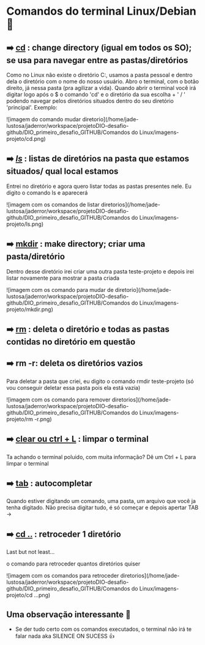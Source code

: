 # Comandos do terminal Linux/Debian :penguin:



## :arrow_right: <u>cd</u> : change directory (igual em todos os SO); se usa para navegar entre as pastas/diretórios

Como no Linux não existe o diretório C:, usamos a pasta pessoal e dentro dela o diretório com o nome do nosso usuário. Abro o terminal, com o botão direito, já nessa pasta (pra agilizar a vida). Quando abrir o terminal você irá digitar logo após o $ o comando 'cd' e o diretório da sua escolha + ' / ' podendo navegar pelos diretórios situados dentro do seu diretório 'principal'. Exemplo:



![imagem do comando mudar diretorio](/home/jade-lustosa/jaderror/workspace/projetoDIO-desafio-github/DIO_primeiro_desafio_GITHUB/Comandos do Linux/imagens-projeto/cd.png)





## :arrow_right: *<u>ls</u>* : listas de diretórios na pasta que estamos situados/ qual local estamos

Entrei no diretório e agora quero listar todas as pastas presentes nele. Eu digito o comando ls e aparecerá

![imagem com os comandos de listar diretorios](/home/jade-lustosa/jaderror/workspace/projetoDIO-desafio-github/DIO_primeiro_desafio_GITHUB/Comandos do Linux/imagens-projeto/ls.png)



## :arrow_right: <u>mkdir</u> : make directory; criar uma pasta/diretório

Dentro desse diretório irei criar uma outra pasta teste-projeto e depois irei listar novamente para mostrar a pasta criada

![imagem com os comando para mudar de diretorio](/home/jade-lustosa/jaderror/workspace/projetoDIO-desafio-github/DIO_primeiro_desafio_GITHUB/Comandos do Linux/imagens-projeto/mkdir.png)



## :arrow_right: <u>rm</u> : deleta o diretório e todas as pastas contidas no diretório em questão

## :arrow_right: rm -r: deleta os diretórios vazios

Para deletar a pasta que criei, eu digito o comando rmdir teste-projeto (só vou conseguir deletar essa pasta pois ela está vazia)

![imagem com os comando para remover diretorios](/home/jade-lustosa/jaderror/workspace/projetoDIO-desafio-github/DIO_primeiro_desafio_GITHUB/Comandos do Linux/imagens-projeto/rm -r.png)



## :arrow_right:  <u>clear ou ctrl + L</u> : limpar o terminal

Ta achando o terminal poluido, com muita informação? Dê um Ctrl + L para limpar o terminal

## :arrow_right: <u>tab</u> : autocompletar

Quando estiver digitando um comando, uma pasta, um arquivo que você ja tenha digitado. Não precisa digitar tudo, é só começar e depois apertar TAB ->

## :arrow_right: <u>cd ..</u> : retroceder 1 diretório

Last but not least...

o comando para retroceder quantos diretórios quiser

![imagem com os comandos para retroceder diretorios](/home/jade-lustosa/jaderror/workspace/projetoDIO-desafio-github/DIO_primeiro_desafio_GITHUB/Comandos do Linux/imagens-projeto/cd ...png)



## Uma observação interessante :rotating_light:

- Se der tudo certo com os comandos executados, o terminal não irá te falar nada aka SILENCE ON SUCESS :thumbsup:

  



